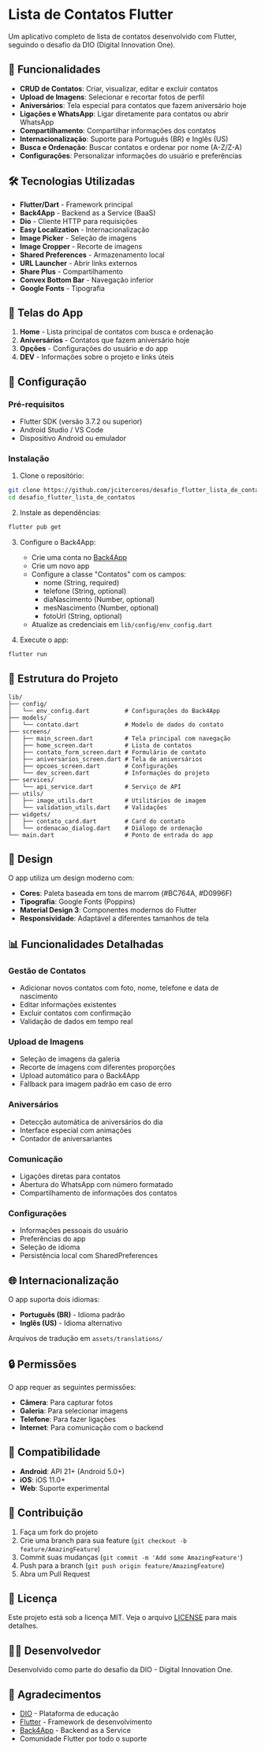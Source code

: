 # Lista de Contatos Flutter

Um aplicativo completo de lista de contatos desenvolvido com Flutter, seguindo o desafio da DIO (Digital Innovation One).

## 🚀 Funcionalidades

- **CRUD de Contatos**: Criar, visualizar, editar e excluir contatos
- **Upload de Imagens**: Selecionar e recortar fotos de perfil
- **Aniversários**: Tela especial para contatos que fazem aniversário hoje
- **Ligações e WhatsApp**: Ligar diretamente para contatos ou abrir WhatsApp
- **Compartilhamento**: Compartilhar informações dos contatos
- **Internacionalização**: Suporte para Português (BR) e Inglês (US)
- **Busca e Ordenação**: Buscar contatos e ordenar por nome (A-Z/Z-A)
- **Configurações**: Personalizar informações do usuário e preferências

## 🛠️ Tecnologias Utilizadas

- **Flutter/Dart** - Framework principal
- **Back4App** - Backend as a Service (BaaS)
- **Dio** - Cliente HTTP para requisições
- **Easy Localization** - Internacionalização
- **Image Picker** - Seleção de imagens
- **Image Cropper** - Recorte de imagens
- **Shared Preferences** - Armazenamento local
- **URL Launcher** - Abrir links externos
- **Share Plus** - Compartilhamento
- **Convex Bottom Bar** - Navegação inferior
- **Google Fonts** - Tipografia

## 📱 Telas do App

1. **Home** - Lista principal de contatos com busca e ordenação
2. **Aniversários** - Contatos que fazem aniversário hoje
3. **Opções** - Configurações do usuário e do app
4. **DEV** - Informações sobre o projeto e links úteis

## 🔧 Configuração

### Pré-requisitos

- Flutter SDK (versão 3.7.2 ou superior)
- Android Studio / VS Code
- Dispositivo Android ou emulador

### Instalação

1. Clone o repositório:
```bash
git clone https://github.com/jciterceros/desafio_flutter_lista_de_contatos.git
cd desafio_flutter_lista_de_contatos
```

2. Instale as dependências:
```bash
flutter pub get
```

3. Configure o Back4App:
   - Crie uma conta no [Back4App](https://back4app.com)
   - Crie um novo app
   - Configure a classe "Contatos" com os campos:
     - nome (String, required)
     - telefone (String, optional)
     - diaNascimento (Number, optional)
     - mesNascimento (Number, optional)
     - fotoUrl (String, optional)
   - Atualize as credenciais em `lib/config/env_config.dart`

4. Execute o app:
```bash
flutter run
```

## 📁 Estrutura do Projeto

```
lib/
├── config/
│   └── env_config.dart          # Configurações do Back4App
├── models/
│   └── contato.dart             # Modelo de dados do contato
├── screens/
│   ├── main_screen.dart         # Tela principal com navegação
│   ├── home_screen.dart         # Lista de contatos
│   ├── contato_form_screen.dart # Formulário de contato
│   ├── aniversarios_screen.dart # Tela de aniversários
│   ├── opcoes_screen.dart       # Configurações
│   └── dev_screen.dart          # Informações do projeto
├── services/
│   └── api_service.dart         # Serviço de API
├── utils/
│   ├── image_utils.dart         # Utilitários de imagem
│   └── validation_utils.dart    # Validações
├── widgets/
│   ├── contato_card.dart        # Card do contato
│   └── ordenacao_dialog.dart    # Diálogo de ordenação
└── main.dart                    # Ponto de entrada do app
```

## 🎨 Design

O app utiliza um design moderno com:
- **Cores**: Paleta baseada em tons de marrom (#BC764A, #D0996F)
- **Tipografia**: Google Fonts (Poppins)
- **Material Design 3**: Componentes modernos do Flutter
- **Responsividade**: Adaptável a diferentes tamanhos de tela

## 📊 Funcionalidades Detalhadas

### Gestão de Contatos
- Adicionar novos contatos com foto, nome, telefone e data de nascimento
- Editar informações existentes
- Excluir contatos com confirmação
- Validação de dados em tempo real

### Upload de Imagens
- Seleção de imagens da galeria
- Recorte de imagens com diferentes proporções
- Upload automático para o Back4App
- Fallback para imagem padrão em caso de erro

### Aniversários
- Detecção automática de aniversários do dia
- Interface especial com animações
- Contador de aniversariantes

### Comunicação
- Ligações diretas para contatos
- Abertura do WhatsApp com número formatado
- Compartilhamento de informações dos contatos

### Configurações
- Informações pessoais do usuário
- Preferências do app
- Seleção de idioma
- Persistência local com SharedPreferences

## 🌐 Internacionalização

O app suporta dois idiomas:
- **Português (BR)** - Idioma padrão
- **Inglês (US)** - Idioma alternativo

Arquivos de tradução em `assets/translations/`

## 🔒 Permissões

O app requer as seguintes permissões:
- **Câmera**: Para capturar fotos
- **Galeria**: Para selecionar imagens
- **Telefone**: Para fazer ligações
- **Internet**: Para comunicação com o backend

## 📱 Compatibilidade

- **Android**: API 21+ (Android 5.0+)
- **iOS**: iOS 11.0+
- **Web**: Suporte experimental

## 🤝 Contribuição

1. Faça um fork do projeto
2. Crie uma branch para sua feature (`git checkout -b feature/AmazingFeature`)
3. Commit suas mudanças (`git commit -m 'Add some AmazingFeature'`)
4. Push para a branch (`git push origin feature/AmazingFeature`)
5. Abra um Pull Request

## 📄 Licença

Este projeto está sob a licença MIT. Veja o arquivo [LICENSE](LICENSE) para mais detalhes.

## 👨‍💻 Desenvolvedor

Desenvolvido como parte do desafio da DIO - Digital Innovation One.

## 🙏 Agradecimentos

- [DIO](https://dio.me) - Plataforma de educação
- [Flutter](https://flutter.dev) - Framework de desenvolvimento
- [Back4App](https://back4app.com) - Backend as a Service
- Comunidade Flutter por todo o suporte
